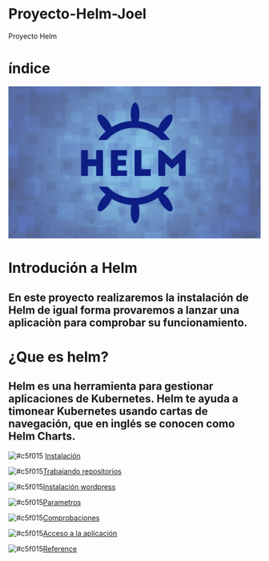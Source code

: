 # Proyecto-Helm-Joel
Proyecto Helm
# índice
![img](https://github.com/abarcajoel/Proyecto-Helm-Joel/blob/main/img/helm.png)
#

# Introdución a Helm
## En este proyecto realizaremos la instalación de Helm de igual forma provaremos a lanzar una aplicaciòn para comprobar su funcionamiento. 

# ¿Que es helm?
## Helm es una herramienta para gestionar aplicaciones de Kubernetes. Helm te ayuda a timonear Kubernetes usando cartas de navegación, que en inglés se conocen como Helm Charts. 



![#c5f015](https://via.placeholder.com/15/c5f015/000000?text=+) [Instalación](https://github.com/abarcajoel/Proyecto-Helm-Joel/blob/main/md/instalacion.md)

![#c5f015](https://via.placeholder.com/15/c5f015/000000?text=+)[Trabajando repositorios]()

![#c5f015](https://via.placeholder.com/15/c5f015/000000?text=+)[Instalación wordpress]()

![#c5f015](https://via.placeholder.com/15/c5f015/000000?text=+)[Parametros]()

![#c5f015](https://via.placeholder.com/15/c5f015/000000?text=+)[Comprobaciones]()

![#c5f015](https://via.placeholder.com/15/c5f015/000000?text=+)[Acceso a la aplicación]()

![#c5f015](https://via.placeholder.com/15/c5f015/000000?text=+)[Reference]()


